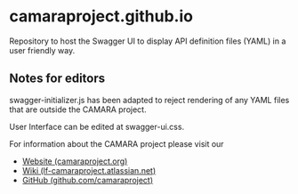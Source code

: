 # camaraproject.github.io

Repository to host the Swagger UI to display API definition files (YAML) in a user friendly way.

## Notes for editors

swagger-initializer.js has been adapted to reject rendering of any YAML files that are outside the
CAMARA project.

User Interface can be edited at swagger-ui.css.

For information about the CAMARA project please visit our
* [Website (camaraproject.org)](https://camaraproject.org)
* [Wiki (lf-camaraproject.atlassian.net)](https://lf-camaraproject.atlassian.net/)
* [GitHub (github.com/camaraproject)](https://github.com/camaraproject)
